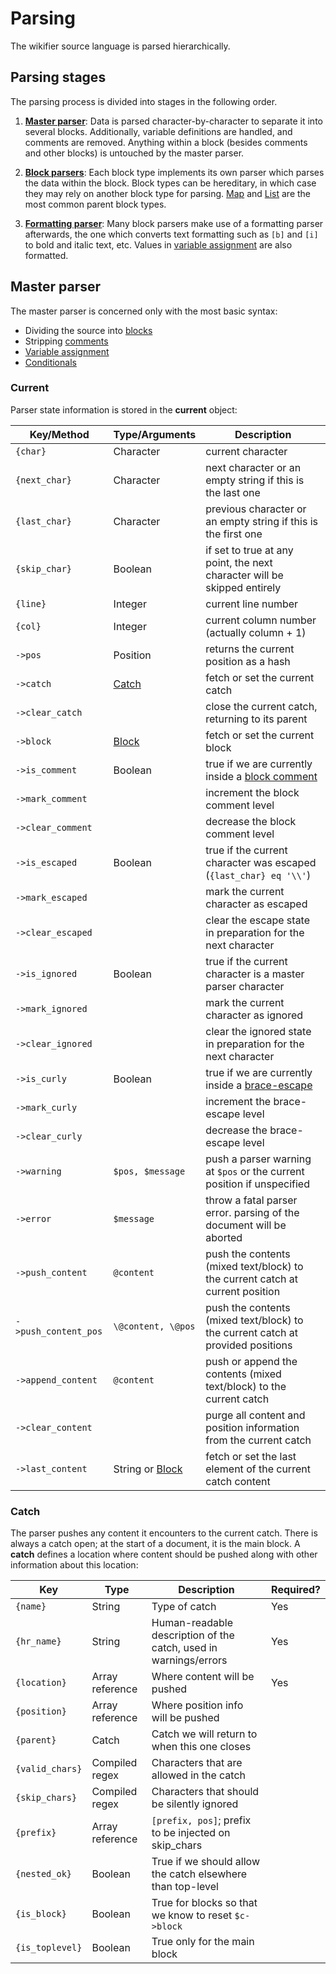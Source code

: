 # Parsing

The wikifier source language is parsed hierarchically.

## Parsing stages

The parsing process is divided into stages in the following order.

1. [__Master parser__](#master-parser): Data is parsed character-by-character to
separate it into several blocks. Additionally, variable definitions are handled,
and comments are removed. Anything within a block (besides comments and other
blocks) is untouched by the master parser.

2. [__Block parsers__](blocks.md): Each block type implements its own parser
which parses the data within the block. Block types can be hereditary, in which
case they may rely on another block type for parsing. [Map](blocks.md#map) and
[List](blocks.md#list) are the most common parent block types.

3. [__Formatting parser__](language.md#text-formatting): Many block parsers make
use of a formatting parser afterwards, the one which converts text formatting
such as `[b]` and `[i]` to bold and italic text, etc. Values in
[variable assignment](language.md#assignment) are also formatted.

## Master parser

The master parser is concerned only with the most basic syntax:
* Dividing the source into [blocks](language.md#blocks)
* Stripping [comments](language.md#comments)
* [Variable assignment](language.md#assignment)
* [Conditionals](language.md#conditionals)

### Current

Parser state information is stored in the **current** object:

| Key/Method            | Type/Arguments    | Description
| -----                 | -----             | -----
| `{char}`              | Character         | current character
| `{next_char}`         | Character         | next character or an empty string if this is the last one
| `{last_char}`         | Character         | previous character or an empty string if this is the first one
| `{skip_char}`         | Boolean           | if set to true at any point, the next character will be skipped entirely
| `{line}`              | Integer           | current line number
| `{col}`               | Integer           | current column number (actually column + 1)
| `->pos`               | Position          | returns the current position as a hash
| `->catch`             | [Catch](#catch)   | fetch or set the current catch  
| `->clear_catch`       |                   | close the current catch, returning to its parent
| `->block`             | [Block](language.md#blocks) | fetch or set the current block
| `->is_comment`        | Boolean           | true if we are currently inside a [block comment](language.md#comments)
| `->mark_comment`      |                   | increment the block comment level
| `->clear_comment`     |                   | decrease the block comment level
| `->is_escaped`        | Boolean           | true if the current character was escaped (`{last_char} eq '\\'`)
| `->mark_escaped`      |                   | mark the current character as escaped
| `->clear_escaped`     |                   | clear the escape state in preparation for the next character
| `->is_ignored`        | Boolean           | true if the current character is a master parser character
| `->mark_ignored`      |                   | mark the current character as ignored
| `->clear_ignored`     |                   | clear the ignored state in preparation for the next character
| `->is_curly`          | Boolean           | true if we are currently inside a [brace-escape](language.md#escaping)
| `->mark_curly`        |                   | increment the brace-escape level
| `->clear_curly`       |                   | decrease the brace-escape level
| `->warning`           | `$pos, $message`  | push a parser warning at `$pos` or the current position if unspecified
| `->error`             | `$message`        | throw a fatal parser error. parsing of the document will be aborted
| `->push_content`      | `@content`        | push the contents (mixed text/block) to the current catch at current position
| `->push_content_pos`  | `\@content, \@pos` | push the contents (mixed text/block) to the current catch at provided positions
| `->append_content`    | `@content`        | push or append the contents (mixed text/block) to the current catch
| `->clear_content`     |                   | purge all content and position information from the current catch
| `->last_content`      | String or [Block](language.md#blocks) | fetch or set the last element of the current catch content

### Catch

The parser pushes any content it encounters to the current catch. There is
always a catch open; at the start of a document, it is the main block. A
**catch** defines a location where content should be pushed along with other
information about this location:

| Key               | Type              | Description                                                       | Required?
| -----             | -----             | -----                                                             | -----
| `{name}`          | String            | Type of catch                                                     | Yes
| `{hr_name}`       | String            | Human-readable description of the catch, used in warnings/errors  | Yes
| `{location}`      | Array reference   | Where content will be pushed                                      | Yes
| `{position}`      | Array reference   | Where position info will be pushed                                |
| `{parent}`        | Catch             | Catch we will return to when this one closes                      |
| `{valid_chars}`   | Compiled regex    | Characters that are allowed in the catch                          |
| `{skip_chars}`    | Compiled regex    | Characters that should be silently ignored                        |
| `{prefix}`        | Array reference   | `[prefix, pos]`; prefix to be injected on skip_chars              |
| `{nested_ok}`     | Boolean           | True if we should allow the catch elsewhere than top-level        |
| `{is_block}`      | Boolean           | True for blocks so that we know to reset `$c->block`              |
| `{is_toplevel}`   | Boolean           | True only for the main block                                      |
